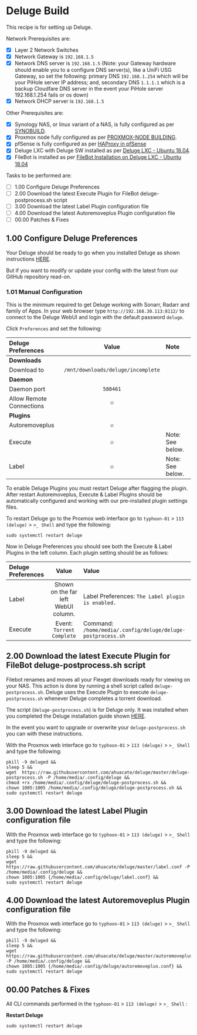 # Deluge Build
This recipe is for setting up Deluge.

Network Prerequisites are:
- [x] Layer 2 Network Switches
- [x] Network Gateway is `192.168.1.5`
- [x] Network DNS server is `192.168.1.5` (Note: your Gateway hardware should enable you to a configure DNS server(s), like a UniFi USG Gateway, so set the following: primary DNS `192.168.1.254` which will be your PiHole server IP address; and, secondary DNS `1.1.1.1` which is a backup Cloudfare DNS server in the event your PiHole server 192.168.1.254 fails or os down)
- [x] Network DHCP server is `192.168.1.5`

Other Prerequisites are:
- [x] Synology NAS, or linux variant of a NAS, is fully configured as per [SYNOBUILD](https://github.com/ahuacate/synobuild#synobuild).
- [x] Proxmox node fully configured as per [PROXMOX-NODE BUILDING](https://github.com/ahuacate/proxmox-node/blob/master/README.md#proxmox-node-building).
- [x] pfSense is fully configured as per [HAProxy in pfSense](https://github.com/ahuacate/proxmox-reverseproxy/blob/master/README.md#haproxy-in-pfsense)
- [x] Deluge LXC with Deluge SW installed as per [Deluge LXC - Ubuntu 18.04](https://github.com/ahuacate/proxmox-lxc-media/blob/master/README.md#400-deluge-lxc---ubuntu-1804).
- [x] FileBot is installed as per [FileBot Installation on Deluge LXC - Ubuntu 18.04](https://github.com/ahuacate/proxmox-lxc-media/blob/master/README.md#700-filebot-installation-on-deluge-lxc---ubuntu-1804)

Tasks to be performed are:
- [ ] 1.00 Configure Deluge Preferences
- [ ] 2.00 Download the latest Execute Plugin for FileBot deluge-postprocess.sh script
- [ ] 3.00 Download the latest Label Plugin configuration file
- [ ] 4.00 Download the latest Autoremoveplus Plugin configuration file
- [ ] 00.00 Patches & Fixes

## 1.00 Configure Deluge Preferences
Your Deluge should be ready to go when you installed Deluge as shown instructions [HERE](https://github.com/ahuacate/proxmox-lxc-media/blob/master/README.md#400-deluge-lxc---ubuntu-1804). 

But if you want to modify or update your config with the latest from our GitHub repository read-on.

### 1.01 Manual Configuration
This is the minimum required to get Deluge working with Sonarr, Radarr and family of Apps.
In your web browser type `http://192.168.30.113:8112/` to connect to the Deluge WebUI and login with the default password `deluge`.

Click `Preferences` and set the following:

| Deluge Preferences | Value | Note
| :---  | :---: | :---
| **Downloads**
| Download to | `/mnt/downloads/deluge/incomplete`
| **Daemon**
| Daemon port | `588461`
| Allow Remote Connections | `☑`
| **Plugins**
| Autoremoveplus | `☑` |
| Execute | `☑` | Note: See below.
| Label | `☑` | Note: See below.

To enable Deluge Plugins you must restart Deluge after flagging the plugin. After restart Autoremoveplus, Execute & Label Plugins should be automatically configured and working with our pre-installed plugin settings files.

To restart Deluge go to the Proxmox web interface go to `typhoon-01` > `113 (deluge)` > `>_ Shell` and type the following:
```
sudo systemctl restart deluge
```
Now in Deluge Preferences you should see both the Execute & Label Plugins in the left column. Each plugin setting should be as follows:

|  Deluge Preferences | Value | Value
| :---  | :---: | :---
| Label | Shown on the far left WebUI column. | Label Preferences: `The Label plugin is enabled.`
| Execute | Event: `Torrent Complete` | Command: `/home/media/.config/deluge/deluge-postprocess.sh`


## 2.00 Download the latest Execute Plugin for FileBot deluge-postprocess.sh script
Filebot renames and moves all your Flexget downloads ready for viewing on your NAS. This action is done by running a shell script called `deluge-postprocess.sh`. Deluge uses the Execute Plugin to execute `deluge-postprocess.sh` whenever Deluge completes a torrent download.

The script (`deluge-postprocess.sh`) is for Deluge only. It was installed when you completed the Deluge installation guide shown  [HERE](https://github.com/ahuacate/proxmox-lxc-media/blob/master/README.md#400-deluge-lxc---ubuntu-1804).

In the event you want to upgrade or overwrite your `deluge-postprocess.sh` you can with these instructions. 

With the Proxmox web interface go to `typhoon-01` > `113 (deluge)` > `>_ Shell` and type the following:

```
pkill -9 deluged &&
sleep 5 &&
wget  https://raw.githubusercontent.com/ahuacate/deluge/master/deluge-postprocess.sh -P /home/media/.config/deluge &&
chmod +rx /home/media/.config/deluge/deluge-postprocess.sh &&
chown 1005:1005 /home/media/.config/deluge/deluge-postprocess.sh &&
sudo systemctl restart deluge
```

## 3.00 Download the latest Label Plugin configuration file
With the Proxmox web interface go to `typhoon-01` > `113 (deluge)` > `>_ Shell` and type the following:
```
pkill -9 deluged &&
sleep 5 &&
wget  https://raw.githubusercontent.com/ahuacate/deluge/master/label.conf -P /home/media/.config/deluge &&
chown 1005:1005 {/home/media/.config/deluge/label.conf} &&
sudo systemctl restart deluge
```

## 4.00 Download the latest Autoremoveplus Plugin configuration file
With the Proxmox web interface go to `typhoon-01` > `113 (deluge)` > `>_ Shell` and type the following:
```
pkill -9 deluged &&
sleep 5 &&
wget  https://raw.githubusercontent.com/ahuacate/deluge/master/autoremoveplus.conf -P /home/media/.config/deluge &&
chown 1005:1005 {/home/media/.config/deluge/autoremoveplus.conf} &&
sudo systemctl restart deluge
```
## 00.00 Patches & Fixes
All CLI commands performed in the `typhoon-01` > `113 (deluge)` > `>_ Shell` :

**Restart Deluge**
```
sudo systemctl restart deluge
```
